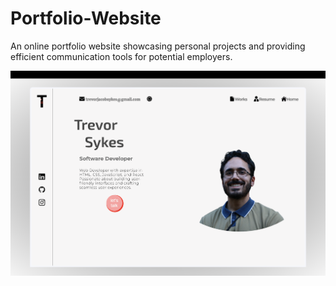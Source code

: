 # Portfolio-Website
An online portfolio website showcasing personal projects and providing efficient communication tools for potential employers.

<a href='https://trevarious.github.io/Portfolio-Website/' target='_blank' rel='noopener noreferrer'>
  <img src="read-me.png" alt='picture of portfolio'>
</a>
